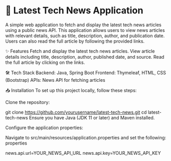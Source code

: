 # 📰 Latest Tech News Application

A simple web application to fetch and display the latest tech news articles using a public news API. This application allows users to view news articles with relevant details, such as title, description, author, and publication date. Users can also read the full article by following the provided links.

✨ Features
Fetch and display the latest tech news articles.
View article details including title, description, author, published date, and source.
Read the full article by clicking on the links.

🛠 Tech Stack
Backend: Java, Spring Boot
Frontend: Thymeleaf, HTML, CSS (Bootstrap)
APIs: News API for fetching articles

📥 Installation
To set up this project locally, follow these steps:

Clone the repository:

git clone https://github.com/yourusername/latest-tech-news.git
cd latest-tech-news
Ensure you have Java (JDK 11 or later) and Maven installed.

Configure the application properties:

Navigate to src/main/resources/application.properties and set the following: properties

news.api.url=YOUR_NEWS_API_URL
news.api.key=YOUR_NEWS_API_KEY
